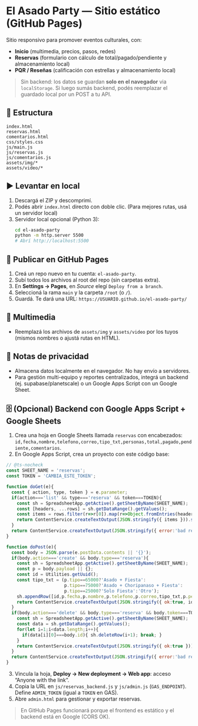# El Asado Party — Sitio estático (GitHub Pages)

Sitio responsivo para promover eventos culturales, con:
- **Inicio** (multimedia, precios, pasos, redes)
- **Reservas** (formulario con cálculo de total/pagado/pendiente y almacenamiento local)
- **PQR / Reseñas** (calificación con estrellas y almacenamiento local)

> Sin backend: los datos se guardan **solo en el navegador** via `localStorage`. Si luego sumás backend, podés reemplazar el guardado local por un POST a tu API.

## 🧱 Estructura
```
index.html
reservas.html
comentarios.html
css/styles.css
js/main.js
js/reservas.js
js/comentarios.js
assets/img/*
assets/video/*
```

## ▶️ Levantar en local
1. Descargá el ZIP y descomprimí.
2. Podés abrir `index.html` directo con doble clic. (Para mejores rutas, usá un servidor local)
3. Servidor local opcional (Python 3):
   ```bash
   cd el-asado-party
   python -m http.server 5500
   # Abrí http://localhost:5500
   ```

## 🚀 Publicar en GitHub Pages
1. Creá un repo nuevo en tu cuenta: `el-asado-party`.
2. Subí todos los archivos al root del repo (sin carpetas extra).
3. En **Settings → Pages**, en *Source* elegí `Deploy from a branch`.
4. Seleccioná la rama `main` y la carpeta `/root` (o `/`).
5. Guardá. Te dará una URL: `https://USUARIO.github.io/el-asado-party/`

## 📸 Multimedia
- Reemplazá los archivos de `assets/img` y `assets/video` por los tuyos (mismos nombres o ajustá rutas en HTML).

## 🔐 Notas de privacidad
- Almacena datos localmente en el navegador. No hay envío a servidores.
- Para gestión multi-equipo y reportes centralizados, integrá un backend (ej. supabase/planetscale) o un Google Apps Script con un Google Sheet.


## 🗄️ (Opcional) Backend con Google Apps Script + Google Sheets
1. Crea una hoja en Google Sheets llamada `reservas` con encabezados: `id,fecha,nombre,telefono,correo,tipo_txt,personas,total,pagado,pendiente,comentarios`.
2. En Google Apps Script, crea un proyecto con este código base:

```js
// @ts-nocheck
const SHEET_NAME = 'reservas';
const TOKEN = 'CAMBIA_ESTE_TOKEN';

function doGet(e){
  const { action, type, token } = e.parameter;
  if(action==='list' && type==='reserva' && token===TOKEN){
    const sh = SpreadsheetApp.getActive().getSheetByName(SHEET_NAME);
    const [headers, ...rows] = sh.getDataRange().getValues();
    const items = rows.filter(r=>r[0]).map(r=>Object.fromEntries(headers.map((h,i)=>[h, r[i]])));
    return ContentService.createTextOutput(JSON.stringify({ items })).setMimeType(ContentService.MimeType.JSON);
  }
  return ContentService.createTextOutput(JSON.stringify({ error:'bad request' })).setMimeType(ContentService.MimeType.JSON);
}

function doPost(e){
  const body = JSON.parse(e.postData.contents || '{}');
  if(body.action==='create' && body.type==='reserva'){
    const sh = SpreadsheetApp.getActive().getSheetByName(SHEET_NAME);
    const p = body.payload || {};
    const id = Utilities.getUuid();
    const tipo_txt = (p.tipo==65000?'Asado + Fiesta':
                      p.tipo==75000?'Asado + Choripanaso + Fiesta':
                      p.tipo==25000?'Solo Fiesta':'Otro');
    sh.appendRow([id,p.fecha,p.nombre,p.telefono,p.correo,tipo_txt,p.personas,p.total,p.pagado,p.pendiente,p.comentarios]);
    return ContentService.createTextOutput(JSON.stringify({ ok:true, id })).setMimeType(ContentService.MimeType.JSON);
  }
  if(body.action==='delete' && body.type==='reserva' && body.token===TOKEN){
    const sh = SpreadsheetApp.getActive().getSheetByName(SHEET_NAME);
    const data = sh.getDataRange().getValues();
    for(let i=1;i<data.length;i++){
      if(data[i][0]===body.id){ sh.deleteRow(i+1); break; }
    }
    return ContentService.createTextOutput(JSON.stringify({ ok:true })).setMimeType(ContentService.MimeType.JSON);
  }
  return ContentService.createTextOutput(JSON.stringify({ error:'bad request' })).setMimeType(ContentService.MimeType.JSON);
}
```
3. Vincula la hoja, **Deploy → New deployment → Web app**: acceso “Anyone with the link”.
4. Copia la URL en `js/reservas_backend.js` y `js/admin.js` (`GAS_ENDPOINT`). Define `ADMIN_TOKEN` (igual a `TOKEN` en GAS).
5. Abre `admin.html` para gestionar y exportar reservas.

> En GitHub Pages funcionará porque el frontend es estático y el backend está en Google (CORS OK).
